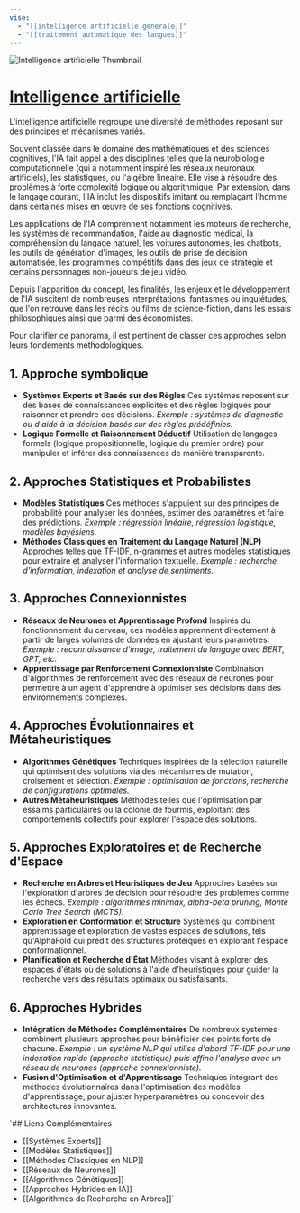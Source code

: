 ```yaml
---
vise:
  - "[[intelligence artificielle generale]]"
  - "[[traitement automatique des langues]]"
---
```


![Intelligence artificielle Thumbnail](https://upload.wikimedia.org/wikipedia/commons/6/64/Dall-e_3_%28jan_%2724%29_artificial_intelligence_icon.png)
# [Intelligence artificielle](https://fr.wikipedia.org/wiki/Intelligence_artificielle)

L'intelligence artificielle regroupe une diversité de méthodes reposant sur des principes et mécanismes variés. 

Souvent classée dans le domaine des mathématiques et des sciences cognitives, l'IA fait appel à des disciplines telles que la neurobiologie computationnelle (qui a notamment inspiré les réseaux neuronaux artificiels), les statistiques, ou l'algèbre linéaire. Elle vise à résoudre des problèmes à forte complexité logique ou algorithmique. Par extension, dans le langage courant, l'IA inclut les dispositifs imitant ou remplaçant l'homme dans certaines mises en œuvre de ses fonctions cognitives.

Les applications de l'IA comprennent notamment les moteurs de recherche, les systèmes de recommandation, l'aide au diagnostic médical, la compréhension du langage naturel, les voitures autonomes, les chatbots, les outils de génération d'images, les outils de prise de décision automatisée, les programmes compétitifs dans des jeux de stratégie et certains personnages non-joueurs de jeu vidéo.

Depuis l'apparition du concept, les finalités, les enjeux et le développement de l'IA suscitent de nombreuses interprétations, fantasmes ou inquiétudes, que l'on retrouve dans les récits ou films de science-fiction, dans les essais philosophiques ainsi que parmi des économistes.

Pour clarifier ce panorama, il est pertinent de classer ces approches selon leurs fondements méthodologiques.

## 1. Approche symbolique
- **Systèmes Experts et Basés sur des Règles** Ces systèmes reposent sur des bases de connaissances explicites et des règles logiques pour raisonner et prendre des décisions. *Exemple : systèmes de diagnostic ou d'aide à la décision basés sur des règles prédéfinies.*
- **Logique Formelle et Raisonnement Déductif** Utilisation de langages formels (logique propositionnelle, logique du premier ordre) pour manipuler et inférer des connaissances de manière transparente.

## 2. Approches Statistiques et Probabilistes 
- **Modèles Statistiques** Ces méthodes s'appuient sur des principes de probabilité pour analyser les données, estimer des paramètres et faire des prédictions. *Exemple : régression linéaire, régression logistique, modèles bayésiens.*
- **Méthodes Classiques en Traitement du Langage Naturel (NLP)** Approches telles que TF-IDF, n-grammes et autres modèles statistiques pour extraire et analyser l'information textuelle. *Exemple : recherche d'information, indexation et analyse de sentiments.*

## 3. Approches Connexionnistes 
- **Réseaux de Neurones et Apprentissage Profond** Inspirés du fonctionnement du cerveau, ces modèles apprennent directement à partir de larges volumes de données en ajustant leurs paramètres. *Exemple : reconnaissance d'image, traitement du langage avec BERT, GPT, etc.*
- **Apprentissage par Renforcement Connexionniste** Combinaison d'algorithmes de renforcement avec des réseaux de neurones pour permettre à un agent d'apprendre à optimiser ses décisions dans des environnements complexes.
## 4. Approches Évolutionnaires et Métaheuristiques
- **Algorithmes Génétiques** Techniques inspirées de la sélection naturelle qui optimisent des solutions via des mécanismes de mutation, croisement et sélection. *Exemple : optimisation de fonctions, recherche de configurations optimales.*
- **Autres Métaheuristiques** Méthodes telles que l'optimisation par essaims particulaires ou la colonie de fourmis, exploitant des comportements collectifs pour explorer l'espace des solutions.
## 5. Approches Exploratoires et de Recherche d'Espace

- **Recherche en Arbres et Heuristiques de Jeu** Approches basées sur l'exploration d'arbres de décision pour résoudre des problèmes comme les échecs. *Exemple : algorithmes minimax, alpha-beta pruning, Monte Carlo Tree Search (MCTS).*
- **Exploration en Conformation et Structure** Systèmes qui combinent apprentissage et exploration de vastes espaces de solutions, tels qu'AlphaFold qui prédit des structures protéiques en explorant l'espace conformationnel.
- **Planification et Recherche d'État** Méthodes visant à explorer des espaces d'états ou de solutions à l'aide d'heuristiques pour guider la recherche vers des résultats optimaux ou satisfaisants.
## 6. Approches Hybrides
- **Intégration de Méthodes Complémentaires** De nombreux systèmes combinent plusieurs approches pour bénéficier des points forts de chacune. *Exemple : un système NLP qui utilise d'abord TF-IDF pour une indexation rapide (approche statistique) puis affine l'analyse avec un réseau de neurones (approche connexionniste).*
- **Fusion d'Optimisation et d'Apprentissage** Techniques intégrant des méthodes évolutionnaires dans l'optimisation des modèles d'apprentissage, pour ajuster hyperparamètres ou concevoir des architectures innovantes.


`## Liens Complémentaires
- [[Systèmes Experts]] 
- [[Modèles Statistiques]] 
- [[Méthodes Classiques en NLP]] 
- [[Réseaux de Neurones]] 
- [[Algorithmes Génétiques]] 
- [[Approches Hybrides en IA]] 
- [[Algorithmes de Recherche en Arbres]]`
